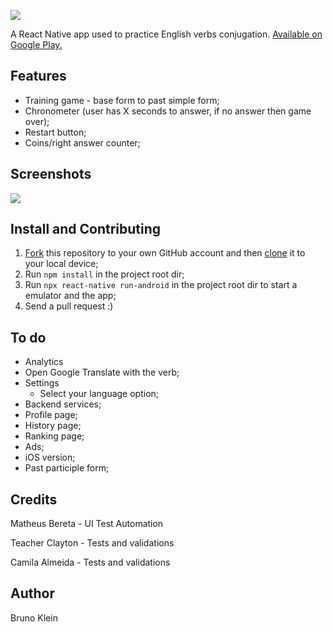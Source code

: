 ![](https://i.imgur.com/01MQeh8.png)

A React Native app used to practice English verbs conjugation.
[Available on Google Play.](https://play.google.com/store/apps/details?id=com.simplepastapp)

## Features

- Training game - base form to past simple form;
- Chronometer (user has X seconds to answer, if no answer then game over);
- Restart button;
- Coins/right answer counter;

## Screenshots
![](https://i.imgur.com/9U0n0Kr.png)

## Install and Contributing

1. [Fork](https://help.github.com/articles/fork-a-repo/) this repository to your own GitHub account and then [clone](https://help.github.com/articles/cloning-a-repository/) it to your local device;
2. Run `npm install` in the project root dir;
3. Run `npx react-native run-android` in the project root dir to start a emulator and the app;
4. Send a pull request :)

## To do

- Analytics
- Open Google Translate with the verb;
- Settings
    - Select your language option;
- Backend services;
- Profile page;
- History page;
- Ranking page;
- Ads;
- iOS version; 
- Past participle form;

## Credits

Matheus Bereta - UI Test Automation

Teacher Clayton - Tests and validations

Camila Almeida - Tests and validations

## Author

Bruno Klein